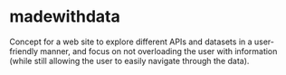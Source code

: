 madewithdata
============

Concept for a web site to explore different APIs and datasets in a
user-friendly manner, and focus on not overloading the user with
information (while still allowing the user to easily navigate through
the data).
